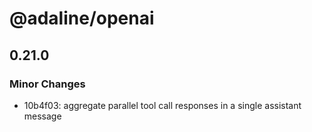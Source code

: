 # @adaline/openai

## 0.21.0

### Minor Changes

- 10b4f03: aggregate parallel tool call responses in a single assistant message
